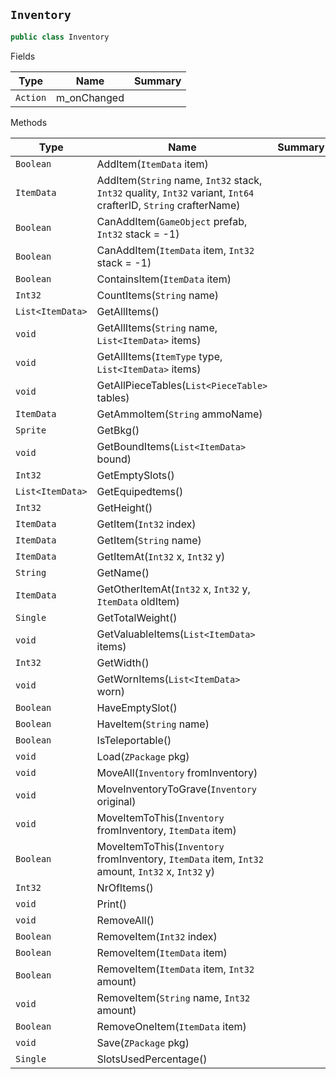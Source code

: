## `Inventory`

```csharp
public class Inventory

```

Fields

| Type | Name | Summary | 
| --- | --- | --- | 
| `Action` | m_onChanged |  | 


Methods

| Type | Name | Summary | 
| --- | --- | --- | 
| `Boolean` | AddItem(`ItemData` item) |  | 
| `ItemData` | AddItem(`String` name, `Int32` stack, `Int32` quality, `Int32` variant, `Int64` crafterID, `String` crafterName) |  | 
| `Boolean` | CanAddItem(`GameObject` prefab, `Int32` stack = -1) |  | 
| `Boolean` | CanAddItem(`ItemData` item, `Int32` stack = -1) |  | 
| `Boolean` | ContainsItem(`ItemData` item) |  | 
| `Int32` | CountItems(`String` name) |  | 
| `List<ItemData>` | GetAllItems() |  | 
| `void` | GetAllItems(`String` name, `List<ItemData>` items) |  | 
| `void` | GetAllItems(`ItemType` type, `List<ItemData>` items) |  | 
| `void` | GetAllPieceTables(`List<PieceTable>` tables) |  | 
| `ItemData` | GetAmmoItem(`String` ammoName) |  | 
| `Sprite` | GetBkg() |  | 
| `void` | GetBoundItems(`List<ItemData>` bound) |  | 
| `Int32` | GetEmptySlots() |  | 
| `List<ItemData>` | GetEquipedtems() |  | 
| `Int32` | GetHeight() |  | 
| `ItemData` | GetItem(`Int32` index) |  | 
| `ItemData` | GetItem(`String` name) |  | 
| `ItemData` | GetItemAt(`Int32` x, `Int32` y) |  | 
| `String` | GetName() |  | 
| `ItemData` | GetOtherItemAt(`Int32` x, `Int32` y, `ItemData` oldItem) |  | 
| `Single` | GetTotalWeight() |  | 
| `void` | GetValuableItems(`List<ItemData>` items) |  | 
| `Int32` | GetWidth() |  | 
| `void` | GetWornItems(`List<ItemData>` worn) |  | 
| `Boolean` | HaveEmptySlot() |  | 
| `Boolean` | HaveItem(`String` name) |  | 
| `Boolean` | IsTeleportable() |  | 
| `void` | Load(`ZPackage` pkg) |  | 
| `void` | MoveAll(`Inventory` fromInventory) |  | 
| `void` | MoveInventoryToGrave(`Inventory` original) |  | 
| `void` | MoveItemToThis(`Inventory` fromInventory, `ItemData` item) |  | 
| `Boolean` | MoveItemToThis(`Inventory` fromInventory, `ItemData` item, `Int32` amount, `Int32` x, `Int32` y) |  | 
| `Int32` | NrOfItems() |  | 
| `void` | Print() |  | 
| `void` | RemoveAll() |  | 
| `Boolean` | RemoveItem(`Int32` index) |  | 
| `Boolean` | RemoveItem(`ItemData` item) |  | 
| `Boolean` | RemoveItem(`ItemData` item, `Int32` amount) |  | 
| `void` | RemoveItem(`String` name, `Int32` amount) |  | 
| `Boolean` | RemoveOneItem(`ItemData` item) |  | 
| `void` | Save(`ZPackage` pkg) |  | 
| `Single` | SlotsUsedPercentage() |  | 


